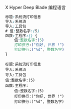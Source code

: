 
X Hyper Deep Blade 编程语言

```css
标题:系统流打印信息
导入:系统流
导入:工具包
# 值:整数名字:(5)
函数:主程序:() {
    值:整数名字:(5)
    打印换行:("你好, 世界 !")
    打印换行:("%d", 整数名字)
}
```


```
标题:系统流打印信息
导入:系统流
导入:工具包
值:整数名字:(5)
函数:主程序:
    值:整数名字:(5)
    打印换行:("你好, 世界 !")
    打印换行:("%d", 整数名字)




```
